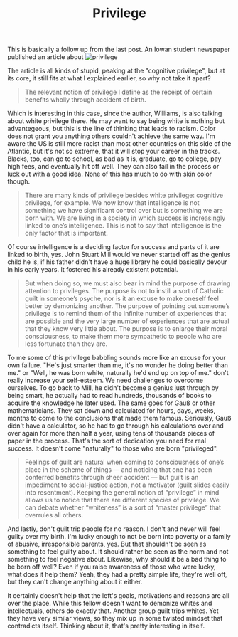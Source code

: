 ﻿---
layout: post
title: Privilege
---

This is basically a follow up from the last post. An Iowan student newspaper published an article about ![privilege](http://daily-iowan.com/2017/07/25/williams-what-is-privilege-and-what-do-we-do-with-it/)

The article is all kinds of stupid, peaking at the "cognitive privilege", but at its core, it still fits at what I explained earlier, so why not take it apart?

>The relevant notion of privilege I define as the receipt of certain benefits wholly through accident of birth.

Which is interesting in this case, since the author, Williams, is also talking about white privilege there. He may want to say being white is nothing but advantegeous, but this is the line of thinking that leads to racism. Color does not grant you anything others couldn't achieve the same way. I'm aware the US is still more racist than most other countries on this side of the Atlantic, but it's not so extreme, that it will stop your career in the tracks. Blacks, too, can go to school, as bad as it is, graduate, go to college, pay high fees, and eventually hit off well. They can also fail in the process or luck out with a good idea. None of this has much to do with skin color though. 

>There are many kinds of privilege besides white privilege: cognitive privilege, for example. We now know that intelligence is not something we have significant control over but is something we are born with. We are living in a society in which success is increasingly linked to one’s intelligence. This is not to say that intelligence is the only factor that is important. 

Of course intelligence is a deciding factor for success and parts of it are linked to birth, yes. John Stuart Mill would've never started off as the genius child he is, if his father didn't have a huge library he could basically devour in his early years. It fostered his already existent potential. 

>But when doing so, we must also bear in mind the purpose of drawing attention to privileges. The purpose is not to instill a sort of Catholic guilt in someone’s psyche, nor is it an excuse to make oneself feel better by demonizing another. The purpose of pointing out someone’s privilege is to remind them of the infinite number of experiences that are possible and the very large number of experiences that are actual that they know very little about. The purpose is to enlarge their moral consciousness, to make them more sympathetic to people who are less fortunate than they are.

To me some of this privilege babbling sounds more like an excuse for your own failure. "He's just smarter than me, it's no wonder he doing better than me." or "Well, he was born white, naturally he'd end up on top of me." don't really increase your self-esteem. We need challenges to overcome ourselves. To go back to Mill, he didn't become a genius just through by being smart, he actually had to read hundreds, thousands of books to acquire the knowledge he later used. The same goes for Gauß or other mathematicians. They sat down and calculated for hours, days, weeks, months to come to the conclusions that made them famous. Seriously, Gauß didn't have a calculator, so he had to go through his calculations over and over again for more than half a year, using tens of thousands pieces of paper in the process. That's the sort of dedication you need for real success. It doesn't come "naturally" to those who are born "privileged". 

>Feelings of guilt are natural when coming to consciousness of one’s place in the scheme of things — and noticing that one has been conferred benefits through sheer accident — but guilt is an impediment to social-justice action, not a motivator (guilt slides easily into resentment). Keeping the general notion of “privilege” in mind allows us to notice that there are different species of privilege. We can debate whether “whiteness” is a sort of “master privilege” that overrules all others. 

And lastly, don't guilt trip people for no reason. I don't and never will feel guilty over my birth. I'm lucky enough to not be born into poverty or a family of abusive, irresponsible parents, yes. But that shouldn't be seen as something to feel guilty about. It should rather be seen as the norm and not something to feel negative about. Likewise, why should it be a bad thing to be born off well? Even if you raise awareness of those who were lucky, what does it help them? Yeah, they had a pretty simple life, they're well off, but they can't change anything about it either. 

It certainly doesn't help that the left's goals, motivations and reasons are all over the place. While this fellow doesn't want to demonize whites and intellectuals, others do exactly that. Another group guilt trips whites. Yet they have very similar views, so they mix up in some twisted mindset that contradicts itself. Thinking about it, that's pretty interesting in itself. 
